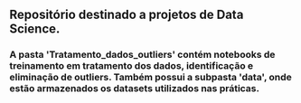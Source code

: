 ## Repositório destinado a projetos de Data Science.

### A pasta 'Tratamento_dados_outliers' contém notebooks de treinamento em tratamento dos dados, identificação e eliminação de outliers. Também possui a subpasta 'data', onde estão armazenados os datasets utilizados nas práticas.
